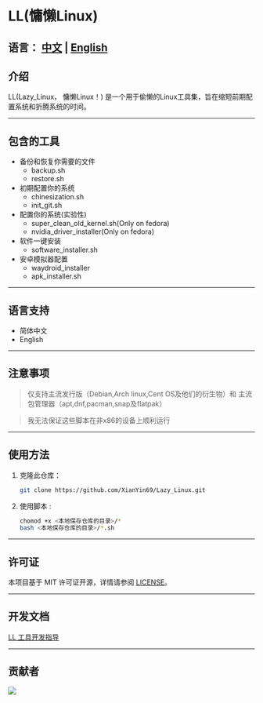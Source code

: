 # LL(慵懒Linux)   

语言： [中文](README.md) | [English](README_en.md)
---
## 介绍   
LL(Lazy_Linux， 慵懒Linux！) 是一个用于偷懒的Linux工具集，旨在缩短前期配置系统和折腾系统的时间。

---

## 包含的工具

- 备份和恢复你需要的文件
   - backup.sh    
   - restore.sh   
- 初期配置你的系统
   - chinesization.sh   
   - init_git.sh     
- 配置你的系统(实验性)
   - super_clean_old_kernel.sh(Only on fedora)    
   - nvidia_driver_installer(Only on fedora)    
- 软件一键安装
   - software_installer.sh 
- 安卓模拟器配置
   - waydroid_installer 
   - apk_installer.sh
---

## 语言支持
-  简体中文 
-  English

---

## 注意事项
> 仅支持主流发行版（Debian,Arch linux,Cent OS及他们的衍生物）和 主流包管理器（apt,dnf,pacman,snap及flatpak）   

> 我无法保证这些脚本在非x86的设备上顺利运行
---

## 使用方法
1. 克隆此仓库：
   ```bash
   git clone https://github.com/XianYin69/Lazy_Linux.git
   ```
2. 使用脚本 :
   ```bash
   chomod +x <本地保存仓库的目录>/*
   bash <本地保存仓库的目录>/*.sh
---

## 许可证
本项目基于 MIT 许可证开源，详情请参阅 [LICENSE](./LICENSE)。

---
## 开发文档
[LL 工具开发指导](./doc/dev_doc_cn.md)

---

## 贡献者
<a herf="https://github.com/XianYin69/Lazy_Linux/graphs/contributors">
   <img img src="https://contrib.rocks/image?repo=XianYin69/Lazy_Linux" />
</a>